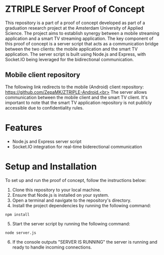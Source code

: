 # ZTRIPLE Server Proof of Concept

This repository is a part of a proof of concept developed as part of a graduation research project at the Amsterdam University of Applied Science. 
The project aims to establish synergy between a mobile streaming application and a smart TV streaming application. 
The key component of this proof of concept is a server script that acts as a communication bridge between the two clients: the mobile application and the smart TV application. 
The server script is built using Node.js and Express, with Socket.IO being leveraged for the bidirectional communication.

## Mobile client repository
The following link redirects to the mobile (Android) client repository: https://github.com/ZepaMK/ZTRIPLE-Android.<br>
The server allows communication between the mobile client and the smart TV client.
It's important to note that the smart TV application repository is not publicly accessible due to confidentiality rules.

# Features
* Node.js and Express server script
* Socket.IO integration for real-time biderectional communication

# Setup and Installation
To set up and run the proof of concept, follow the instructions below:

1. Clone this repository to your local machine.
2. Ensure that Node.js is installed on your system.
3. Open a terminal and navigate to the repository's directory.
4. Install the project dependencies by running the following command:
```
npm install
```
5. Start the server script by running the following command:
```
node server.js
```
6. If the console outputs "SERVER IS RUNNING" the server is running and ready to handle incoming connections.

